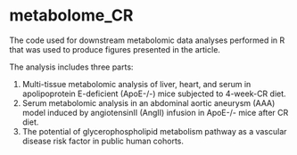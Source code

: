 # metabolome_CR
The code used for downstream metabolomic data analyses performed in R that was used to produce figures presented in the article.

The analysis includes three parts:
1. Multi-tissue metabolomic analysis of liver, heart, and serum in apolipoprotein E-deficient (ApoE-/-) mice subjected to 4-week-CR diet. 
2. Serum metabolomic analysis in an abdominal aortic aneurysm (AAA) model induced by angiotensinII (AngII) infusion in ApoE-/- mice after CR diet. 
3. The potential of glycerophospholipid metabolism pathway as a vascular disease risk factor in public human cohorts.


